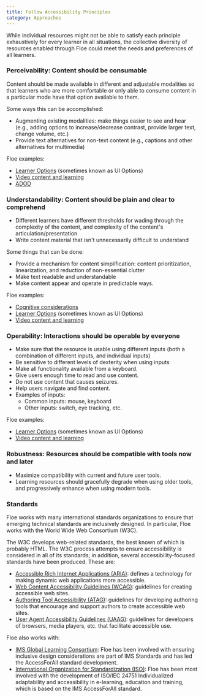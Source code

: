 ```yaml
---
title: Follow Accessibility Principles
category: Approaches
---
```


While individual resources might not be able to satisfy each principle exhaustively for every learner in all situations, the collective diversity of resources enabled through Floe could meet the needs and preferences of all learners.

### Perceivability: Content should be consumable

Content should be made available in different and adjustable modalities so that learners who are more comfortable or only able to consume content in a particular mode have that option available to them.

Some ways this can be accomplished:

* Augmenting existing modalities: make things easier to see and hear (e.g., adding options to increase/decrease contrast, provide larger text, change volume, etc.)
* Provide text alternatives for non-text content (e.g., captions and other alternatives for multimedia)

Floe examples:

* [Learner Options](http://build.fluidproject.org/infusion/demos/prefsFramework/)
(sometimes known as UI Options)
* [Video content and learning](VideoContentAndLearning.html)
* [ADOD](http://adod.idrc.ocad.ca/)

### Understandability: Content should be plain and clear to comprehend

* Different learners have different thresholds for wading through the complexity of the content, and complexity of the content's articulation/presentation
* Write content material that isn't unnecessarily difficult to understand

Some things that can be done:

* Provide a mechanism for content simplification: content prioritization, linearization, and reduction of non-essential clutter
* Make text readable and understandable
* Make content appear and operate in predictable ways.

Floe examples:

* [Cognitive considerations](CognitiveConsiderations.html)
* [Learner Options](http://build.fluidproject.org/infusion/demos/prefsFramework/) (sometimes known as UI Options)
* [Video content and learning](VideoContentAndLearning.html)

### Operability: Interactions should be operable by everyone

* Make sure that the resource is usable using different inputs (both a combination of different inputs, and individual inputs)
* Be sensitive to different levels of dexterity when using inputs
* Make all functionality available from a keyboard.
* Give users enough time to read and use content.
* Do not use content that causes seizures.
* Help users navigate and find content.
* Examples of inputs:
  * Common inputs: mouse, keyboard
  * Other inputs: switch, eye tracking, etc.

Floe examples:

* [Learner Options](http://build.fluidproject.org/infusion/demos/prefsFramework/) (sometimes known as UI Options)
* [Video content and learning](VideoContentAndLearning.html)

### Robustness: Resources should be compatible with tools now and later

* Maximize compatibility with current and future user tools.
* Learning resources should gracefully degrade when using older tools, and progressively enhance when using modern tools.

### Standards

Floe works with many international standards organizations to ensure that emerging technical standards are inclusively designed. In particular, Floe works with the World Wide Web Consortium (W3C).

The W3C develops web-related standards, the best known of which is probably HTML. The W3C process attempts to ensure accessibility is considered in all of its standards; in addition, several accessibility-focused standards have been produced. These are:

* [Accessible Rich Internet Applications (ARIA)](http://www.w3.org/WAI/intro/aria): defines a technology for making dynamic web applications more accessible.
* [Web Content Accessibility Guidelines (WCAG)](http://www.w3.org/TR/WCAG20/): guidelines for creating accessible web sites.
* [Authoring Tool Accessibility (ATAG)](http://www.w3.org/TR/WAI-AUTOOLS/): guidelines for developing authoring tools that encourage and support authors to create accessible web sites.
* [User Agent Accessibility Guidelines (UAAG)](http://www.w3.org/WAI/intro/uaag.php): guidelines for developers of browsers, media players, etc. that facilitate accessible use.

Floe also works with:

* [IMS Global Learning Consortium](http://www.imsglobal.org/accessibility/): Floe has been involved with ensuring inclusive design considerations are part of IMS Standards and has led the AccessForAll standard development.
* [International Organization for Standardization (ISO)](http://www.iso.org/iso/catalogue_detail?csnumber=41521): Floe has been most involved with the development of ISO/IEC 24751 Individualized adaptability and accessibility in e-learning, education and training, which is based on the IMS AccessForAll standard.
